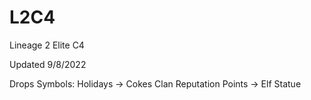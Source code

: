 # L2C4
Lineage 2 Elite C4

Updated 9/8/2022

Drops Symbols: 
Holidays -> Cokes
Clan Reputation Points -> Elf Statue
